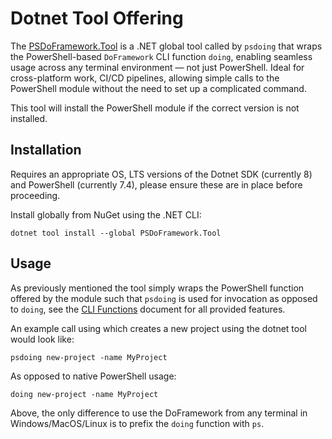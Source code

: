 # Dotnet Tool Offering

The [PSDoFramework.Tool](https://www.nuget.org/packages/PSDoFramework.Tool/) is a .NET global tool called by `psdoing` that wraps the PowerShell-based `DoFramework` CLI function `doing`, enabling seamless usage across any terminal environment — not just PowerShell. Ideal for cross-platform work, CI/CD pipelines, allowing simple calls to the PowerShell module without the need to set up a complicated command.

This tool will install the PowerShell module if the correct version is not installed.

## Installation

Requires an appropriate OS, LTS versions of the Dotnet SDK (currently 8) and PowerShell (currently 7.4), please ensure these are in place before proceeding.

Install globally from NuGet using the .NET CLI:

```
dotnet tool install --global PSDoFramework.Tool
```

## Usage

As previously mentioned the tool simply wraps the PowerShell function offered by the module such that `psdoing` is used for invocation as opposed to `doing`, see the [CLI Functions](./CLIFunctions.md) document for all provided features.

An example call using which creates a new project using the dotnet tool would look like:
```
psdoing new-project -name MyProject
```

As opposed to native PowerShell usage:
```
doing new-project -name MyProject
```

Above, the only difference to use the DoFramework from any terminal in Windows/MacOS/Linux is to prefix the `doing` function with `ps`.